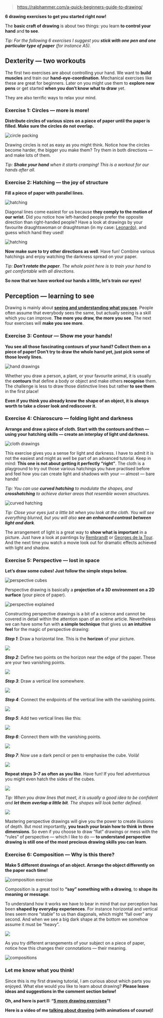 
> https://ralphammer.com/a-quick-beginners-guide-to-drawing/

**6 drawing exercises to get you started right now!**

The **basic craft of drawing** is about two things: you learn **to control your hand** and **to see**.

_Tip: For the following 6 exercises I suggest you **stick with one pen and one particular type of paper** (for instance A5)._

## Dexterity — two workouts

The first two exercises are about controlling your hand. We want to **build muscles** and train our **hand-eye-coordination**. Mechanical exercises like these are great for beginners. Later on you might use them to **explore new pens** or get started **when you don’t know what to draw** yet.

They are also terrific ways to relax your mind.

### Exercise 1: Circles — more is more!

**Distribute circles of various sizes on a piece of paper until the paper is filled. Make sure the circles do not overlap.**

![circle packing](http://ralphammer.com/wp-content/uploads/2019/12/beginnersguide_2.gif)

Drawing circles is not as easy as you might think. Notice how the circles become harder, the bigger you make them? Try them in both directions — and make lots of them.

_Tip: **Shake your hand** when it starts cramping! This is a workout for our hands after all._

### Exercise 2: Hatching — the joy of structure

**Fill a piece of paper with parallel lines.**

![hatching](http://ralphammer.com/wp-content/uploads/2019/12/beginnersguide_4.gif)

Diagonal lines come easiest for us because **they comply to the motion of our wrist**. Did you notice how left-handed people prefer the opposite direction than right-handed people? Have a look at drawings by your favourite draughtswoman or draughtsman (in my case: [Leonardo](https://en.wikipedia.org/wiki/Leonardo_da_Vinci)), and guess which hand they used!

![hatching](http://ralphammer.com/wp-content/uploads/2019/12/beginnersguide_5.gif)

**Now make sure to try other directions as well**. Have fun! Combine various hatchings and enjoy watching the darkness spread on your paper.

_Tip: **Don’t rotate the paper**. The whole point here is to train your hand to get comfortable with all directions._

**So now that we have worked our hands a little, let’s train our eyes!**

## Perception — learning to see

Drawing is mainly about [**seeing and understanding what you see**](http://ralphammer.com/seeing-vs-reading/). People often assume that everybody sees the same, but actually seeing is a skill which you can improve. **The more you draw, the more you see**. The next four exercises will **make you see more**.

### Exercise 3: Contour — Show me your hands!

**You see all those fascinating contours of your hand? Collect them on a piece of paper! Don’t try to draw the whole hand yet, just pick some of those lovely lines.**

![hand drawings](http://ralphammer.com/wp-content/uploads/2019/12/beginnersguide_6.gif)

Whether you draw a person, a plant, or your favourite animal, it is usually the **contours** that define a body or object and make others **recognise** them. The challenge is less to draw those distinctive lines but rather **to see them** in the first place!

**Even if you think you already know the shape of an object, it is always worth to take a closer look and rediscover it.**

### Exercise 4: Chiaroscuro — folding light and darkness

**Arrange and draw a piece of cloth. Start with the contours and then — using your hatching skills — create an interplay of light und darkness.**

![cloth drawings](http://ralphammer.com/wp-content/uploads/2019/12/beginnersguide_7.gif)

This exercise gives you a sense for light and darkness. I have to admit it is not the easiest and might as well be part of an advanced tutorial. Keep in mind: **This one is not about getting it perfectly “right”**. The cloth is a playground to try out those various hatchings you have practised before and feel how you can create light and shadows with your — almost — bare hands!

_Tip: You can use **curved hatching** to modulate the shapes, and **crosshatching** to achieve darker areas that resemble woven structures._

![curved hatching](http://ralphammer.com/wp-content/uploads/2019/12/beginnersguide_8.gif)

_Tip: Close your eyes just a little bit when you look at the cloth. You will see everything blurred, but you will also **see an enhanced contrast between light and dark**._

The arrangement of light is a great way to **show what is important** in a picture. Just have a look at paintings by [Rembrandt](https://de.wikipedia.org/wiki/Rembrandt_van_Rijn) or [Georges de la Tour](https://en.wikipedia.org/wiki/Georges_de_La_Tour). And the next time you watch a movie look out for dramatic effects achieved with light and shadow.

### Exercise 5: Perspective — lost in space

**Let’s draw some cubes! Just follow the simple steps below.**

![perspective cubes](http://ralphammer.com/wp-content/uploads/2019/12/beginnersguide_10.gif)

Perspective drawing is basically a **projection of a 3D environment on a 2D surface** (your piece of paper).

![perspective explained](http://ralphammer.com/wp-content/uploads/2019/12/beginnersguide_11.gif)

Constructing perspective drawings is a bit of a science and cannot be covered in detail within the attention span of an online article. Nevertheless we can have some fun with **a simple technique** that gives us **an intuitive feel** for the magic of perspective drawing:

_**Step 1**_: Draw a horizontal line. This is the **horizon** of your picture.

![](http://ralphammer.com/wp-content/uploads/2019/12/beginnersguide_12.gif)

_**Step 2**_: Define two points on the horizon near the edge of the paper. These are your two vanishing points.

![](http://ralphammer.com/wp-content/uploads/2019/12/beginnersguide_13.gif)

_**Step 3**_: Draw a vertical line somewhere.

![](http://ralphammer.com/wp-content/uploads/2019/12/beginnersguide_14.gif)

_**Step 4**_: Connect the endpoints of the vertical line with the vanishing points.

![](http://ralphammer.com/wp-content/uploads/2019/12/beginnersguide_15.gif)

_**Step 5**_: Add two vertical lines like this:

![](http://ralphammer.com/wp-content/uploads/2019/12/beginnersguide_16.gif)

_**Step 6**_: Connect them with the vanishing points.

![](http://ralphammer.com/wp-content/uploads/2019/12/beginnersguide_17.gif)

_**Step 7**_: Now use a dark pencil or pen to emphasise the cube. Voilà!

![](http://ralphammer.com/wp-content/uploads/2019/12/beginnersguide_18.gif)

**Repeat steps 3–7 as often as you like**. Have fun! If you feel adventurous you might even hatch the sides of the cubes.

![](http://ralphammer.com/wp-content/uploads/2019/12/beginnersguide_19.gif)

_Tip: When you draw lines that meet, it is usually a good idea to be confident and **let them overlap a little bit**. The shapes will look better defined._

![](http://ralphammer.com/wp-content/uploads/2019/12/beginnersguide_20.gif)

Mastering perspective drawings will give you the power to create illusions of depth. But most importantly, **you teach your brain how to think in three dimensions**. So even if you choose to draw “flat” drawings or mess with the “rules” of perspective — which I like to do — **to understand perspective drawing is still one of the most precious drawing skills you can learn**.

### Exercise 6: Composition — Why is this there?

**Make 5 different drawings of an object. Arrange the object differently on the paper each time!**

![composition exercise](http://ralphammer.com/wp-content/uploads/2019/12/beginnersguide_21.gif)

Composition is a great tool to **“say” something with a drawing**, to **shape its meaning or message**.

To understand how it works we have to bear in mind that our perception has been **shaped by everyday experiences**. For instance horizontal and vertical lines seem more “stable” to us than diagonals, which might “fall over” any second. And when we see a big dark shape at the bottom we somehow assume it must be “heavy”.

![](http://ralphammer.com/wp-content/uploads/2019/12/beginnersguide_22.gif)

As you try different arrangements of your subject on a piece of paper, notice how this changes their connotations — their meaning.

![compositions](http://ralphammer.com/wp-content/uploads/2019/12/beginnersguide_23.gif)

### Let me know what you think!

Since this is my first drawing tutorial, I am curious about which parts you enjoyed. What else would you like to learn about drawing? **Please leave ideas and suggestions in the comment section below!**

**Oh, and here is part II: “[5 more drawing exercises](http://ralphammer.com/5-more-drawing-exercises/)”!**

**Here is a video of me [talking about drawing](https://www.youtube.com/watch?v=ZqlTSCvP-Z0&fbclid=IwAR2-WMNWlyJHJYTg4vgfG5Y8UrOgCxJ1PaxR1EYF2zyC1Nf1B15PXL2W3Qs) (with animations of course)!**
